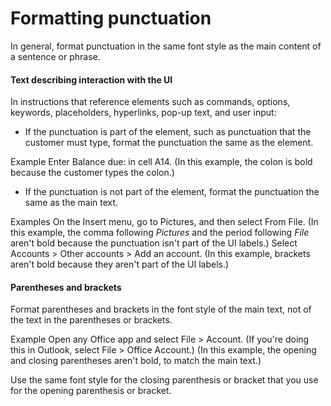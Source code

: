 # Formatting punctuation

In general, format punctuation in the same font style as the main content of a sentence or phrase.

#### Text describing interaction with the UI

In instructions
that reference elements such as commands,
options, keywords, placeholders, hyperlinks, pop-up text, and
user input:

  - If the punctuation
    is part of the element, such as punctuation that the customer
    must type, format the punctuation the same as the element. 

Example Enter Balance due: in cell A14.
(In this example, the colon is bold because the customer types the colon.)

  - If the punctuation is not part of the element, format the punctuation the same as the main text. 

Examples
 On the Insert menu, go to Pictures, and then select From File.
(In this example, the comma following *Pictures* and the period following *File* aren't bold because the punctuation isn't part of the UI labels.)
Select Accounts  \> Other accounts \> Add an account.
(In this example, brackets aren't bold because they aren't part of the UI labels.)

#### Parentheses and brackets

Format
parentheses and brackets in the font style of the
main text, not of the text in the parentheses or brackets.

Example Open any Office app and select File \> Account. (If you're doing this in Outlook, select File \> Office Account.)
(In this example, the opening and closing parentheses aren't bold, to match the main text.)

Use the same font style for the closing parenthesis or bracket that you use for the opening parenthesis or bracket. 

